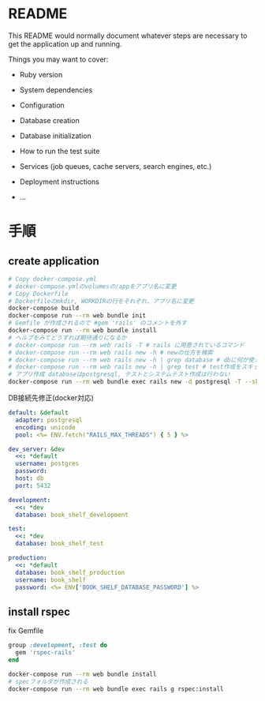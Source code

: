 # README

This README would normally document whatever steps are necessary to get the
application up and running.

Things you may want to cover:

* Ruby version

* System dependencies

* Configuration

* Database creation

* Database initialization

* How to run the test suite

* Services (job queues, cache servers, search engines, etc.)

* Deployment instructions

* ...

# 手順

## create application

```bash
# Copy docker-compose.yml
# docker-compose.ymlのvolumesの/appをアプリ名に変更
# Copy Dockerfile
# Dockerfileのmkdir, WORKDIRの行をそれぞれ、アプリ名に変更
docker-compose build
docker-compose run --rm web bundle init
# Gemfile が作成されるので #gem 'rails' のコメントを外す
docker-compose run --rm web bundle install
# ヘルプをみてどうすれば期待通りになるか
# docker-compose run --rm web rails -T # rails に用意されているコマンド
# docker-compose run --rm web rails new -h # newの仕方を検索
# docker-compose run --rm web rails new -h | grep database # dbに何が使えるか
# docker-compose run --rm web rails new -h | grep test # test作成をスキップする方法
# アプリ作成 databaseはpostgresql, テストとシステムテスト作成は行わない
docker-compose run --rm web bundle exec rails new -d postgresql -T --skip-system-test .
```

DB接続先修正(docker対応)

```yaml
default: &default
  adapter: postgresql
  encoding: unicode
  pool: <%= ENV.fetch("RAILS_MAX_THREADS") { 5 } %>

dev_server: &dev
  <<: *default
  username: postgres
  password:
  host: db
  port: 5432

development:
  <<: *dev
  database: book_shelf_development

test:
  <<: *dev
  database: book_shelf_test

production:
  <<: *default
  database: book_shelf_production
  username: book_shelf
  password: <%= ENV['BOOK_SHELF_DATABASE_PASSWORD'] %>
```

## install rspec

fix Gemfile

```ruby
group :development, :test do
  gem 'rspec-rails'
end
```

```bash
docker-compose run --rm web bundle install
# specフォルダが作成される
docker-compose run --rm web bundle exec rails g rspec:install
```
